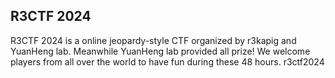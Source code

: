 ## R3CTF 2024

R3CTF 2024 is a online jeopardy-style CTF organized by r3kapig and YuanHeng lab.
Meanwhile YuanHeng lab provided all prize!
We welcome players from all over the world to have fun during these 48 hours.
r3ctf2024